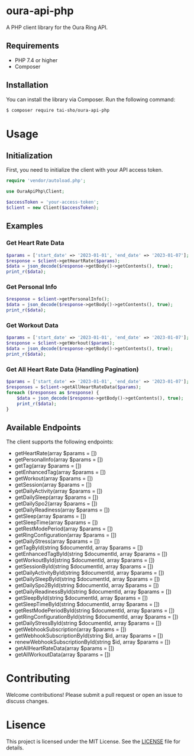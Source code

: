 # oura-api-php

A PHP client library for the Oura Ring API.

## Requirements

- PHP 7.4 or higher
- Composer

## Installation

You can install the library via Composer. Run the following command:

```bash
$ composer require tai-sho/oura-api-php
```

# Usage
## Initialization
First, you need to initialize the client with your API access token.
```php
require 'vendor/autoload.php';

use OuraApiPhp\Client;

$accessToken = 'your-access-token';
$client = new Client($accessToken);
```

## Examples
### Get Heart Rate Data
```php
$params = ['start_date' => '2023-01-01', 'end_date' => '2023-01-07'];
$response = $client->getHeartRate($params);
$data = json_decode($response->getBody()->getContents(), true);
print_r($data);
```
### Get Personal Info
```php
$response = $client->getPersonalInfo();
$data = json_decode($response->getBody()->getContents(), true);
print_r($data);

```
### Get Workout Data
```php
$params = ['start_date' => '2023-01-01', 'end_date' => '2023-01-07'];
$response = $client->getWorkout($params);
$data = json_decode($response->getBody()->getContents(), true);
print_r($data);
```
### Get All Heart Rate Data (Handling Pagination)
```php
$params = ['start_date' => '2023-01-01', 'end_date' => '2023-01-07'];
$responses = $client->getAllHeartRateData($params);
foreach ($responses as $response) {
    $data = json_decode($response->getBody()->getContents(), true);
    print_r($data);
}

```
## Available Endpoints
The client supports the following endpoints:

- getHeartRate(array $params = [])
- getPersonalInfo(array $params = [])
- getTag(array $params = [])
- getEnhancedTag(array $params = [])
- getWorkout(array $params = [])
- getSession(array $params = [])
- getDailyActivity(array $params = [])
- getDailySleep(array $params = [])
- getDailySpo2(array $params = [])
- getDailyReadiness(array $params = [])
- getSleep(array $params = [])
- getSleepTime(array $params = [])
- getRestModePeriod(array $params = [])
- getRingConfiguration(array $params = [])
- getDailyStress(array $params = [])
- getTagById(string $documentId, array $params = [])
- getEnhancedTagById(string $documentId, array $params = [])
- getWorkoutById(string $documentId, array $params = [])
- getSessionById(string $documentId, array $params = [])
- getDailyActivityById(string $documentId, array $params = [])
- getDailySleepById(string $documentId, array $params = [])
- getDailySpo2ById(string $documentId, array $params = [])
- getDailyReadinessById(string $documentId, array $params = [])
- getSleepById(string $documentId, array $params = [])
- getSleepTimeById(string $documentId, array $params = [])
- getRestModePeriodById(string $documentId, array $params = [])
- getRingConfigurationById(string $documentId, array $params = [])
- getDailyStressById(string $documentId, array $params = [])
- getWebhookSubscription(array $params = [])
- getWebhookSubscriptionById(string $id, array $params = [])
- renewWebhookSubscriptionById(string $id, array $params = [])
- getAllHeartRateData(array $params = [])
- getAllWorkoutData(array $params = [])

# Contributing
Welcome contributions! Please submit a pull request or open an issue to discuss changes.

# Lisence
This project is licensed under the MIT License. See the [LICENSE](https://github.com/tai-sho/oura-api-php/blob/main/LICENSE) file for details.
